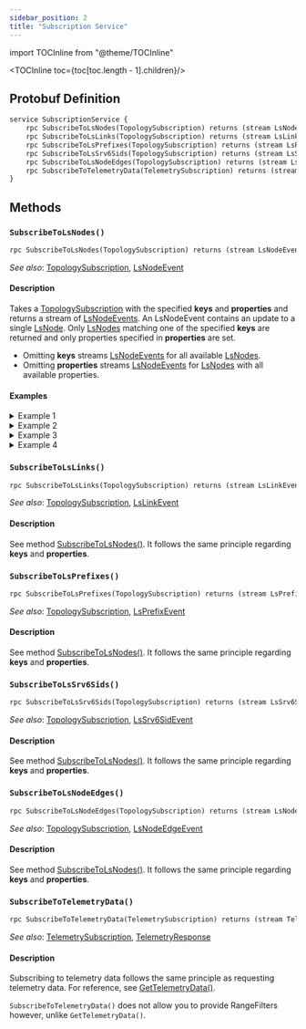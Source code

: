 ```yaml
---
sidebar_position: 2
title: "Subscription Service"
---
```


import TOCInline from "@theme/TOCInline"

<TOCInline toc={toc[toc.length - 1].children}/>

## Protobuf Definition

```protobuf
service SubscriptionService {
    rpc SubscribeToLsNodes(TopologySubscription) returns (stream LsNodeEvent) {}
    rpc SubscribeToLsLinks(TopologySubscription) returns (stream LsLinkEvent) {}
    rpc SubscribeToLsPrefixes(TopologySubscription) returns (stream LsPrefixEvent) {}
    rpc SubscribeToLsSrv6Sids(TopologySubscription) returns (stream LsSrv6SidEvent) {}
    rpc SubscribeToLsNodeEdges(TopologySubscription) returns (stream LsNodeEdgeEvent) {}
    rpc SubscribeToTelemetryData(TelemetrySubscription) returns (stream TelemetryEvent) {}
}
```

## Methods

### `SubscribeToLsNodes()`

```protobuf
rpc SubscribeToLsNodes(TopologySubscription) returns (stream LsNodeEvent) {}
```

*See also*: [TopologySubscription](messages#topologysubscription), [LsNodeEvent](messages#lsnodeevent)

#### Description

Takes a [TopologySubscription](messages#topologysubscription) with the specified **keys** and **properties** and returns a stream of [LsNodeEvents](messages#lsnodeevent). An LsNodeEvent contains an update to a single [LsNode](messages#lsnode). Only [LsNodes](messages#lsnode) matching one of the specified **keys** are returned and only properties specified in **properties** are set.

- Omitting **keys** streams [LsNodeEvents](messages#lsnodeevent) for all available [LsNodes](messages#lsnode).
- Omitting **properties** streams [LsNodeEvents](messages#lsnodeevent) for [LsNodes](messages#lsnode) with all available properties.

#### Examples

<details className="codeBlockDetails">
<summary>Example 1</summary>
<div>
Subscribe to specific LsNodes and return only specific properties.
<div className="codeBlockContainer">

```json
TopologySubscription {
    "keys": [
        "nodeKey1",
        "nodeKey2"
    ],
    "properties": [
        "Key",
        "Name",
        "Asn"
    ]
}
```

</div>
<div className="downArrow">&#129047;</div>
<div className="codeBlockContainer">

```json
// Continuously streams LsNodeEvents
// only for the specified nodes and
// returns only the specified properties

LsNodeEvent {
    "Action": "update",
    "Key": "nodeKey1",
    "LsNode": {
        "Key": "nodeKey1",
        "Name": "XR-1",
        "Asn": 65001,
    }
}
```

</div>
</div>
</details>

<details className="codeBlockDetails">
<summary>Example 2</summary>
<div>
Subscribe to all available LsNodes and return only specific properties.
<div className="codeBlockContainer">

```json
TopologySubscription {
    "properties": [
        "Key",
        "Name",
        "Asn"
    ]
}
```

</div>
<div className="downArrow">&#129047;</div>
<div className="codeBlockContainer">

```json
// Continuously streams LsNodeEvents
// for all available nodes and returns
// only the specified properties

LsNodeEvent {
    "Action": "update",
    "Key": "nodeKey7",
    "LsNode": {
        "Key": "nodeKey7",
        "Name": "XR-7",
        "Asn": 65001,
    }
}
```

</div>
</div>
</details>

<details className="codeBlockDetails">
<summary>Example 3</summary>
<div>
Subscribe to specific LsNodes and return all their properties.
<div className="codeBlockContainer">

```json
TopologySubscription {
    "keys": [
        "nodeKey1",
        "nodeKey2"
    ],
}
```

</div>
<div className="downArrow">&#129047;</div>
<div className="codeBlockContainer">

```json
// Continuously streams LsNodeEvents
// for the specified nodes

LsNodeEvent {
    "Action": "update",
    "Key": "nodeKey1",
    "LsNode": {
        "Key": "nodeKey1",
        "Id": 773,
        "RouterHash": "7eb583cb3c17c496cfa9370d9bc2a3eb",
        ...
    }
}
```

</div>
</div>
</details>

<details className="codeBlockDetails">
<summary>Example 4</summary>
<div>
Subscribe to all available LsNodes and return all their properties.
<div className="codeBlockContainer">

```json
TopologySubscription {}
```

</div>
<div className="downArrow">&#129047;</div>
<div className="codeBlockContainer">

```json
// Continuously streams LsNodeEvents
// for all available nodes

LsNodeEvent {
    "Action": "update",
    "Key": "nodeKey7",
    "LsNode": {
        "Key": "nodeKey7",
        "Id": 773,
        "RouterHash": "7eb583cb3c17c496cfa9370d9bc2a3eb",
        ...
    }
}
```

</div>
</div>
</details>

### `SubscribeToLsLinks()`

```protobuf
rpc SubscribeToLsLinks(TopologySubscription) returns (stream LsLinkEvent) {}
```

*See also*: [TopologySubscription](messages#topologysubscription), [LsLinkEvent](messages#lslinkevent)

#### Description

See method [SubscribeToLsNodes()](#subscribetolsnodes). It follows the same principle regarding **keys** and **properties**.

### `SubscribeToLsPrefixes()`

```protobuf
rpc SubscribeToLsPrefixes(TopologySubscription) returns (stream LsPrefixEvent) {}
```

*See also*: [TopologySubscription](messages#topologysubscription), [LsPrefixEvent](messages#lsprefixevent)

#### Description

See method [SubscribeToLsNodes()](#subscribetolsnodes). It follows the same principle regarding **keys** and **properties**.

### `SubscribeToLsSrv6Sids()`

```protobuf
rpc SubscribeToLsSrv6Sids(TopologySubscription) returns (stream LsSrv6SidEvent) {}
```

*See also*: [TopologySubscription](messages#topologysubscription), [LsSrv6SidEvent](messages#lssrv6sidevent)

#### Description

See method [SubscribeToLsNodes()](#subscribetolsnodes). It follows the same principle regarding **keys** and **properties**.

### `SubscribeToLsNodeEdges()`

```protobuf
rpc SubscribeToLsNodeEdges(TopologySubscription) returns (stream LsNodeEdgeEvent) {}
```

*See also*: [TopologySubscription](messages#topologysubscription), [LsNodeEdgeEvent](messages#lsnodeedgeevent)

#### Description

See method [SubscribeToLsNodes()](#subscribetolsnodes). It follows the same principle regarding **keys** and **properties**.

### `SubscribeToTelemetryData()`

```protobuf
rpc SubscribeToTelemetryData(TelemetrySubscription) returns (stream TelemetryEvent) {}
```

*See also*: [TelemetrySubscription](messages#telemetrysubscription), [TelemetryResponse](messages#telemetryresponse)

#### Description

Subscribing to telemetry data follows the same principle as requesting telemetry data. For reference, see [GetTelemetryData()](request-service#gettelemetrydata).

`SubscribeToTelemetryData()` does not allow you to provide RangeFilters however, unlike `GetTelemetryData()`.
